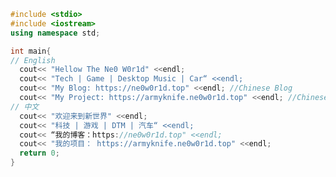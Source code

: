 ```cpp
#include <stdio>
#include <iostream>
using namespace std;

int main{
// English
  cout<< "Hellow The Ne0 W0r1d" <<endl;
  cout<< "Tech | Game | Desktop Music | Car“ <<endl;
  cout<< "My Blog: https://ne0w0r1d.top" <<endl; //Chinese Blog
  cout<< "My Project: https://armyknife.ne0w0r1d.top" <<endl; //Chinese Site
// 中文
  cout<< "欢迎来到新世界" <<endl;
  cout<< "科技 | 游戏 | DTM | 汽车“ <<endl;
  cout<< “我的博客：https://ne0w0r1d.top" <<endl;
  cout<< "我的项目： https://armyknife.ne0w0r1d.top" <<endl;
  return 0;
}
```
<!--
**Ne0W0r1d/Ne0W0r1d** is a ✨ _special_ ✨ repository because its `README.md` (this file) appears on your GitHub profile.

Here are some ideas to get you started:

- 🔭 I’m currently working on ...
- 🌱 I’m currently learning ...
- 👯 I’m looking to collaborate on ...
- 🤔 I’m looking for help with ...
- 💬 Ask me about ...
- 📫 How to reach me: ...
- 😄 Pronouns: ...
- ⚡ Fun fact: ...
-->
